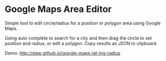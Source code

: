 # Google Maps Area Editor

Simple tool to edit circle/radius for a position or polygon area using Google Maps.

Using auto complete to search for a city and then drag the circle to set position and radius, or edit a polygon. Copy results as JSON to clipboard.

Demo: http://stpe.github.io/google-maps-lat-lng-radius
